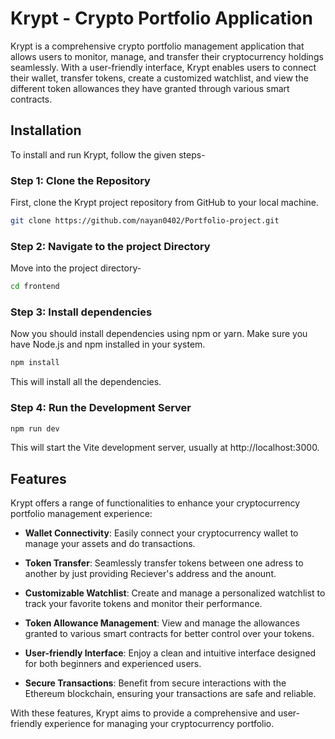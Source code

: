 
# Krypt - Crypto Portfolio Application

Krypt is a comprehensive crypto portfolio management application that allows users to monitor, manage, and transfer their cryptocurrency holdings seamlessly. With a user-friendly interface, Krypt enables users to connect their wallet, transfer tokens, create a customized watchlist, and view the different token allowances they have granted through various smart contracts.


## Installation

To install and run Krypt, follow the given steps-

### Step 1: Clone the Repository
First, clone the Krypt project repository from GitHub to your local machine.
```bash
git clone https://github.com/nayan0402/Portfolio-project.git
```
### Step 2: Navigate to the project Directory
Move into the project directory-
```bash
cd frontend
```

### Step 3: Install dependencies
Now you should install dependencies using npm or yarn. Make sure you have Node.js and npm installed in your system.  
``` bash 
npm install
```
This will install all the dependencies.

### Step 4: Run the Development Server
```bash
npm run dev 
```
This will start the Vite development server, usually at http://localhost:3000.
  

## Features

Krypt offers a range of functionalities to enhance your cryptocurrency portfolio management experience:

- **Wallet Connectivity**: Easily connect your cryptocurrency wallet to manage your assets and do transactions.

- **Token Transfer**: Seamlessly transfer tokens between one adress to another by just providing Reciever's address and the anount.

- **Customizable Watchlist**: Create and manage a personalized watchlist to track your favorite tokens and monitor their performance.

- **Token Allowance Management**: View and manage the allowances granted to various smart contracts for better control over your tokens.

- **User-friendly Interface**: Enjoy a clean and intuitive interface designed for both beginners and experienced users.


- **Secure Transactions**: Benefit from secure interactions with the Ethereum blockchain, ensuring your transactions are safe and reliable.

With these features, Krypt aims to provide a comprehensive and user-friendly experience for managing your cryptocurrency portfolio.
